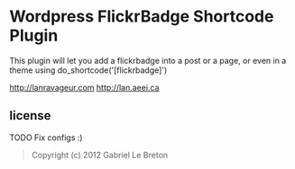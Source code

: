 Wordpress FlickrBadge Shortcode Plugin
=======

This plugin will let you add a flickrbadge into a post or a page, or even in a theme using do_shortcode('[flickrbadge]')

<http://lanravageur.com>
<http://lan.aeei.ca>

license
-------

TODO
	Fix configs :)

> Copyright (c) 2012 Gabriel Le Breton